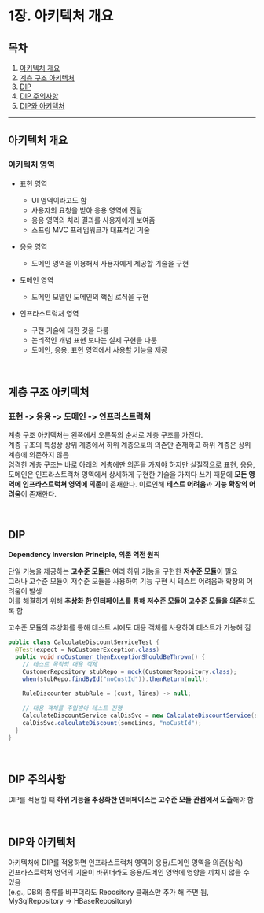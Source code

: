 # 1장. 아키텍처 개요

## 목차

1. [아키텍처 개요](#아키텍처-개요)
2. [계층 구조 아키텍처](#계층-구조-아키텍처)
3. [DIP](#DIP)
4. [DIP 주의사항](#DIP-주의사항)
5. [DIP와 아키텍처](#DIP와-아키텍처)

---

## 아키텍처 개요

### 아키텍처 영역

* 표현 영역
  * UI 영역이라고도 함
  * 사용자의 요청을 받아 응용 영역에 전달
  * 응용 영역의 처리 결과를 사용자에게 보여줌
  * 스프링 MVC 프레임워크가 대표적인 기술
  
* 응용 영역
  
  * 도메인 영역을 이용해서 사용자에게 제공할 기술을 구현
  
* 도메인 영역 

  * 도메인 모델인 도메인의 핵심 로직을 구현

* 인프라스트럭처 영역

  * 구현 기술에 대한 것을 다룸
  * 논리적인 개념 표현 보다는 실제 구현을 다룸
  * 도메인, 응용, 표현 영역에서 사용할 기능을 제공

<br>

## 계층 구조 아키텍처

### 표현 -> 응용 -> 도메인 -> 인프라스트럭쳐

계층 구조 아키텍처는 왼쪽에서 오른쪽의 순서로 계층 구조를 가진다.  
계층 구조의 특성상 상위 계층에서 하위 계층으로의 의존만 존재하고 하위 계층은 상위 계층에 의존하지 않음  
엄격한 계층 구조는 바로 아래의 계층에만 의존을 가져야 하지만 실질적으로 표현, 응용, 도메인은 인프라스트럭쳐 영역에서 상세하게 구현한 기술을 가져다 쓰기 때문에 **모든 영역에 인프라스트럭쳐 영역에 의존**이 존재한다. 이로인해 **테스트 어려움**과 **기능 확장의 어려움**이 존재한다.

<br>

## DIP

**Dependency Inversion Principle, 의존 역전 원칙**

단일 기능을 제공하는 **고수준 모듈**은 여러 하위 기능을 구현한 **저수준 모듈**이 필요  
그러나 고수준 모듈이 저수준 모듈을 사용하여 기능 구현 시 테스트 어려움과 확장의 어려움이 발생  
이를 해결하기 위해 **추상화 한 인터페이스를 통해 저수준 모듈이 고수준 모듈을 의존**하도록 함

고수준 모듈의 추상화를 통해 테스트 시에도 대용 객체를 사용하여 테스트가 가능해 짐  

```java
public class CalculateDiscountServiceTest {
  @Test(expect = NoCustomerException.class)
  public void noCustomer_thenExceptionShouldBeThrown() {
    // 테스트 목적의 대용 객체
    CustomerRepository stubRepo = mock(CustomerRepository.class);
    when(stubRepo.findById("noCustId")).thenReturn(null);
    
    RuleDiscounter stubRule = (cust, lines) -> null;
    
    // 대용 객체를 주입받아 테스트 진행
    CalculateDiscountService calDisSvc = new CalculateDiscountService(stubRepo, stubRule);
    calDisSvc.calculateDiscount(someLines, "noCustId");
  }
}
```

<br>

## DIP 주의사항

DIP를 적용할 떄 **하위 기능을 추상화한 인터페이스는 고수준 모듈 관점에서 도출**해야 함  

<br>

## DIP와 아키텍처

아키텍처에 DIP를 적용하면 인프라스트럭처 영역이 응용/도메인 영역을 의존(상속)  
인프라스트럭처 영역의 기술이 바뀌더라도 응용/도메인 영역에 영향을 끼치지 않을 수 있음  
(e.g., DB의 종류를 바꾸더라도 Repository 클래스만 추가 해 주면 됨, MySqlRepository -> HBaseRepository)

